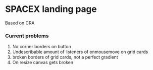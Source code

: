 # SPACEX landing page

Based on CRA

### Current problems

1. No corner borders on button
2. Undescribable amount of listeners of onmousemove on grid cards
3. broken borders of grid cards, not a perfect gradient
4. On resize canvas gets broken
